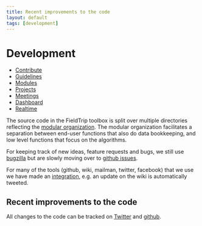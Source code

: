 ```yaml
---
title: Recent improvements to the code
layout: default
tags: [development]
---
```


# Development

* [Contribute](/contribute)
* [Guidelines](/development/guidelines)
* [Modules](/development/modules)
* [Projects](/development/project)
* [Meetings](/development/meeting)
* [Dashboard](/development/dashboard)
* [Realtime](/development/realtime)

The source code in the FieldTrip toolbox is split over multiple directories reflecting the [modular organization](/development/modules). The modular organization facilitates a separation between end-user functions that also do data bookkeeping, and low level functions that focus on the algorithms.

For keeping track of new ideas, feature requests and bugs, we still use [bugzilla](/bugzilla) but are slowly moving over to [github issues](https://github.com/fieldtrip/fieldtrip).

For many of the tools (github, wiki, mailman, twitter, facebook) that we use we have made an  [integration](/development/integration), e.g. an update on the wiki is automatically tweeted.

## Recent improvements to the code

All changes to the code can be tracked on [Twitter](http://twitter.com/fieldtriptoolbx) and [github](/development/git).
